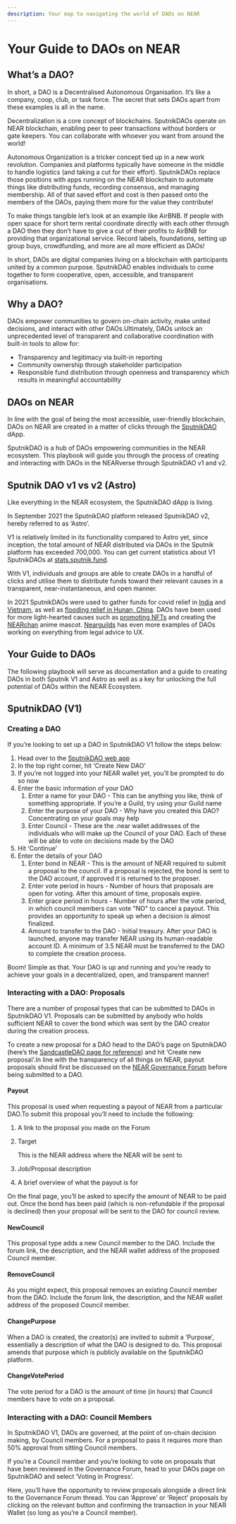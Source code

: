 ```yaml
---
description: Your map to navigating the world of DAOs on NEAR
---
```


# Your Guide to DAOs on NEAR

## What’s a DAO? <a href="whats-a-dao" id="whats-a-dao"></a>

In short, a DAO is a Decentralised Autonomous Organisation. It’s like a company, coop, club, or task force. The secret that sets DAOs apart from these examples is all in the name.

Decentralization is a core concept of blockchains. SputnikDAOs operate on NEAR blockchain, enabling peer to peer transactions without borders or gate keepers. You can collaborate with whoever you want from around the world!

Autonomous Organization is a tricker concept tied up in a new work revolution. Companies and platforms typically have someone in the middle to handle logistics (and taking a cut for their effort). SputnikDAOs replace those positions with apps running on the NEAR blockchain to automate things like distributing funds, recording consensus, and managing membership. All of that saved effort and cost is then passed onto the members of the DAOs, paying them more for the value they contribute!

To make things tangible let’s look at an example like AirBNB. If people with open space for short term rental coordinate directly with each other through a DAO then they don’t have to give a cut of their profits to AirBNB for providing that organizational service. Record labels, foundations, setting up group buys, crowdfunding, and more are all more efficient as DAOs!

In short, DAOs are digital companies living on a blockchain with participants united by a common purpose. SputnikDAO enables individuals to come together to form cooperative, open, accessible, and transparent organisations.

## Why a DAO? <a href="why-a-dao" id="why-a-dao"></a>

DAOs empower communities to govern on-chain activity, make united decisions, and interact with other DAOs.Ultimately, DAOs unlock an unprecedented level of transparent and collaborative coordination with built-in tools to allow for:

* Transparency and legitimacy via built-in reporting
* Community ownership through stakeholder participation
* Responsible fund distribution through openness and transparency which results in meaningful accountability

## DAOs on NEAR <a href="daos-on-near" id="daos-on-near"></a>

In line with the goal of being the most accessible, user-friendly blockchain, DAOs on NEAR are created in a matter of clicks through the [SputnikDAO](https://www.sputnik.fund/#/) dApp. 

SputnikDAO is a hub of DAOs empowering communities in the NEAR ecosystem. This playbook will guide you through the process of creating and interacting with DAOs in the NEARverse through SputnikDAO v1 and v2.

## Sputnik DAO v1 vs v2 (Astro) <a href="sputnik-dao-v1-vs-v2-astro" id="sputnik-dao-v1-vs-v2-astro"></a>

Like everything in the NEAR ecosystem, the SputnikDAO dApp is living. 

In September 2021 the SputnikDAO platform released SputnikDAO v2, hereby referred to as ‘Astro’.

V1 is relatively limited in its functionality compared to Astro yet, since inception, the total amount of NEAR distributed via DAOs in the Sputnik platform has exceeded 700,000. You can get current statistics about V1 SputnikDAOs at [stats.sputnik.fund](https://stats.sputnik.fund).

With V1, individuals and groups are able to create DAOs in a handful of clicks and utilise them to distribute funds toward their relevant causes in a transparent, near-instantaneous, and open manner.

In 2021 SputnikDAOs were used to gather funds for covid relief in [India](https://www.sputnik.fund/#/dao/indiacovidrelief.sputnikdao.near) and [Vietnam](https://www.sputnik.fund/#/dao/vietnam_covid19\_charity.sputnikdao.near), as well as [flooding relief in Hunan, China](https://www.sputnik.fund/#/dao/china_charity_dao.sputnikdao.near). DAOs have been used for more light-hearted causes such as [promoting NFTs](https://www.sputnik.fund/#/dao/nfthypesquad.sputnikdao.near) and creating the [NEARchan](https://www.sputnik.fund/#/dao/nearch4n.sputnikdao.near) anime mascot. [Nearguilds](https://nearguilds.com) has even more examples of DAOs working on everything from legal advice to UX.

## Your Guide to DAOs <a href="your-guide-to-daos" id="your-guide-to-daos"></a>

The following playbook will serve as documentation and a guide to creating DAOs in both Sputnik V1 and Astro as well as a key for unlocking the full potential of DAOs within the NEAR Ecosystem.

## SputnikDAO (V1) <a href="sputnikdao-v1" id="sputnikdao-v1"></a>

### Creating a DAO <a href="creating-a-dao" id="creating-a-dao"></a>

If you’re looking to set up a DAO in SputnikDAO V1 follow the steps below:

1. Head over to the [SputnikDAO web app](https://www.sputnik.fund/#/select-dao)​
2. In the top right corner, hit ‘Create New DAO’
3. If you’re not logged into your NEAR wallet yet, you’ll be prompted to do so now
4. Enter the basic information of your DAO
   1. Enter a name for your DAO - This can be anything you like, think of something appropriate. If you’re a Guild, try using your Guild name
   2. Enter the purpose of your DAO - Why have you created this DAO? Concentrating on your goals may help
   3. Enter Council - These are the .near wallet addresses of the individuals who will make up the Council of your DAO. Each of these will be able to vote on decisions made by the DAO
5. Hit ‘Continue’
6. Enter the details of your DAO
   1. Enter bond in NEAR - This is the amount of NEAR required to submit a proposal to the council. If a proposal is rejected, the bond is sent to the DAO account, if approved it is returned to the proposer.
   2. Enter vote period in hours - Number of hours that proposals are open for voting. After this amount of time, proposals expire.
   3. Enter grace period in hours - Number of hours after the vote period, in which council members can vote "NO" to cancel a payout. This provides an opportunity to speak up when a decision is almost finalized.
   4. Amount to transfer to the DAO - Initial treasury. After your DAO is launched, anyone may transfer NEAR using its human-readable account ID. A minimum of 3.5 NEAR must be transferred to the DAO to complete the creation process.

Boom! Simple as that. Your DAO is up and running and you’re ready to achieve your goals in a decentralized, open, and transparent manner!

### Interacting with a DAO: Proposals <a href="interacting-with-a-dao-proposals" id="interacting-with-a-dao-proposals"></a>

There are a number of proposal types that can be submitted to DAOs in SputnikDAO V1. Proposals can be submitted by anybody who holds sufficient NEAR to cover the bond which was sent by the DAO creator during the creation process.

To create a new proposal for a DAO head to the DAO’s page on SputnikDAO (here’s the [SandcastleDAO page for reference](https://www.sputnik.fund/#/dao/sandcastle.sputnikdao.near)) and hit ‘Create new proposal’.In line with the transparency of all things on NEAR, payout proposals should first be discussed on the [NEAR Governance Forum](https://gov.near.org) before being submitted to a DAO.

#### Payout <a href="payout" id="payout"></a>

This proposal is used when requesting a payout of NEAR from a particular DAO.To submit this proposal you’ll need to include the following:

1. A link to the proposal you made on the Forum
2.  Target

    This is the NEAR address where the NEAR will be sent to
3. Job/Proposal description
4. A brief overview of what the payout is for

On the final page, you’ll be asked to specify the amount of NEAR to be paid out. Once the bond has been paid (which is non-refundable if the proposal is declined) then your proposal will be sent to the DAO for council review.

#### NewCouncil <a href="newcouncil" id="newcouncil"></a>

This proposal type adds a new Council member to the DAO. Include the forum link, the description, and the NEAR wallet address of the proposed Council member.

#### RemoveCouncil <a href="removecouncil" id="removecouncil"></a>

As you might expect, this proposal removes an existing Council member from the DAO. Include the forum link, the description, and the NEAR wallet address of the proposed Council member.

#### ChangePurpose <a href="changepurpose" id="changepurpose"></a>

When a DAO is created, the creator(s) are invited to submit a ‘Purpose’, essentially a description of what the DAO is designed to do. This proposal amends that purpose which is publicly available on the SputnikDAO platform.

#### ChangeVotePeriod <a href="changevoteperiod" id="changevoteperiod"></a>

The vote period for a DAO is the amount of time (in hours) that Council members have to vote on a proposal.

### Interacting with a DAO: Council Members <a href="interacting-with-a-dao-council-members" id="interacting-with-a-dao-council-members"></a>

In SputnikDAO V1, DAOs are governed, at the point of on-chain decision making, by Council members. For a proposal to pass it requires more than 50% approval from sitting Council members.

If you’re a Council member and you’re looking to vote on proposals that have been reviewed in the Governance Forum, head to your DAOs page on SputnikDAO and select ‘Voting in Progress’.

Here, you’ll have the opportunity to review proposals alongside a direct link to the Governance Forum thread. You can ‘Approve’ or ‘Reject’ proposals by clicking on the relevant button and confirming the transaction in your NEAR Wallet (so long as you’re a Council member).
